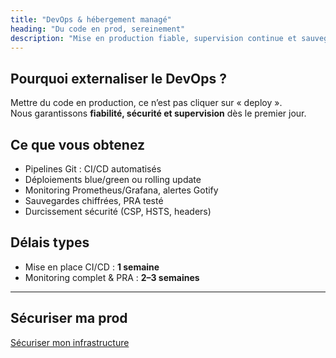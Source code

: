 ```yaml
---
title: "DevOps & hébergement managé"
heading: "Du code en prod, sereinement"
description: "Mise en production fiable, supervision continue et sauvegardes sécurisées."
---
```


## Pourquoi externaliser le DevOps ?

Mettre du code en production, ce n’est pas cliquer sur « deploy ».  
Nous garantissons **fiabilité, sécurité et supervision** dès le premier jour.

## Ce que vous obtenez

- Pipelines Git : CI/CD automatisés
- Déploiements blue/green ou rolling update
- Monitoring Prometheus/Grafana, alertes Gotify
- Sauvegardes chiffrées, PRA testé
- Durcissement sécurité (CSP, HSTS, headers)

## Délais types

- Mise en place CI/CD : **1 semaine**
- Monitoring complet & PRA : **2–3 semaines**

---

## Sécuriser ma prod

[Sécuriser mon infrastructure](/contact/)
